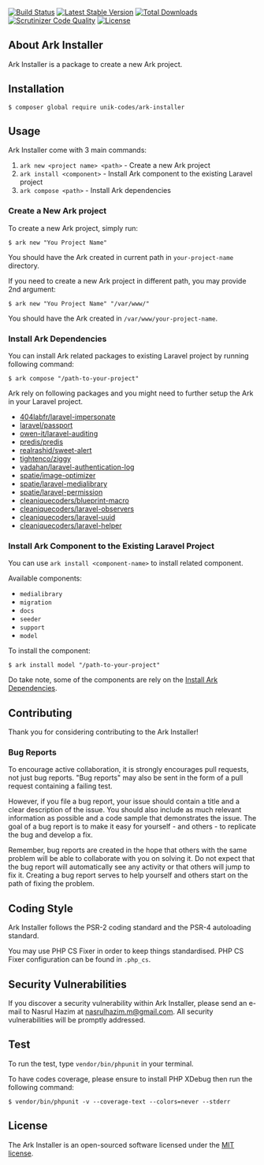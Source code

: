 [![Build Status](https://travis-ci.org/unik-codes/ark-installer.svg?branch=master)](https://travis-ci.org/unik-codes/ark-installer) [![Latest Stable Version](https://poser.pugx.org/unik-codes/ark-installer/v/stable)](https://packagist.org/packages/unik-codes/ark-installer) [![Total Downloads](https://poser.pugx.org/unik-codes/ark-installer/downloads)](https://packagist.org/packages/unik-codes/ark-installer) [![Scrutinizer Code Quality](https://scrutinizer-ci.com/g/unik-codes/ark-installer/badges/quality-score.png?b=master)](https://scrutinizer-ci.com/g/unik-codes/ark-installer/?branch=master) [![License](https://poser.pugx.org/unik-codes/ark-installer/license)](https://packagist.org/packages/unik-codes/ark-installer)

## About Ark Installer

Ark Installer is a package to create a new Ark project.

## Installation

```
$ composer global require unik-codes/ark-installer
```

## Usage

Ark Installer come with 3 main commands:

1. `ark new <project name> <path>` - Create a new Ark project
2. `ark install <component>` - Install Ark component to the existing Laravel project
3. `ark compose <path>` - Install Ark dependencies

### Create a New Ark project

To create a new Ark project, simply run:

```
$ ark new "You Project Name"
```

You should have the Ark created in current path in `your-project-name` directory.

If you need to create a new Ark project in different path, you may provide 2nd argument:

```
$ ark new "You Project Name" "/var/www/"
```

You should have the Ark created in `/var/www/your-project-name`.

### Install Ark Dependencies

You can install Ark related packages to existing Laravel project by running following command:

```
$ ark compose "/path-to-your-project"
```

Ark rely on following packages and you might need to further setup the Ark in your Laravel project.

- [404labfr/laravel-impersonate](https://github.com/404labfr/laravel-impersonate)
- [laravel/passport](https://github.com/laravel/passport)
- [owen-it/laravel-auditing](https://github.com/owen-it/laravel-auditing)
- [predis/predis](https://github.com/predis/predis)
- [realrashid/sweet-alert](https://github.com/realrashid/sweet-alert)
- [tightenco/ziggy](https://github.com/tightenco/ziggy)
- [yadahan/laravel-authentication-log](https://github.com/yadahan/laravel-authentication-log)
- [spatie/image-optimizer](https://github.com/spatie/image-optimizer)
- [spatie/laravel-medialibrary](https://github.com/spatie/laravel-medialibrary)
- [spatie/laravel-permission](https://github.com/spatie/laravel-permission)
- [cleaniquecoders/blueprint-macro](https://github.com/cleaniquecoders/blueprint-macro)
- [cleaniquecoders/laravel-observers](https://github.com/cleaniquecoders/laravel-observers)
- [cleaniquecoders/laravel-uuid](https://github.com/cleaniquecoders/laravel-uuid)
- [cleaniquecoders/laravel-helper](https://github.com/cleaniquecoders/laravel-helper)

### Install Ark Component to the Existing Laravel Project

You can use `ark install <component-name>` to install related component.

Available components:

- `medialibrary`
- `migration`
- `docs`
- `seeder`
- `support`
- `model`

To install the component:

```
$ ark install model "/path-to-your-project"
```

Do take note, some of the components are rely on the [Install Ark Dependencies](#install-ark-dependencies).

## Contributing

Thank you for considering contributing to the Ark Installer!

### Bug Reports

To encourage active collaboration, it is strongly encourages pull requests, not just bug reports. "Bug reports" may also be sent in the form of a pull request containing a failing test.

However, if you file a bug report, your issue should contain a title and a clear description of the issue. You should also include as much relevant information as possible and a code sample that demonstrates the issue. The goal of a bug report is to make it easy for yourself - and others - to replicate the bug and develop a fix.

Remember, bug reports are created in the hope that others with the same problem will be able to collaborate with you on solving it. Do not expect that the bug report will automatically see any activity or that others will jump to fix it. Creating a bug report serves to help yourself and others start on the path of fixing the problem.

## Coding Style

Ark Installer follows the PSR-2 coding standard and the PSR-4 autoloading standard. 

You may use PHP CS Fixer in order to keep things standardised. PHP CS Fixer configuration can be found in `.php_cs`.

## Security Vulnerabilities

If you discover a security vulnerability within Ark Installer, please send an e-mail to Nasrul Hazim at nasrulhazim.m@gmail.com. All security vulnerabilities will be promptly addressed.

## Test

To run the test, type `vendor/bin/phpunit` in your terminal.

To have codes coverage, please ensure to install PHP XDebug then run the following command:

```
$ vendor/bin/phpunit -v --coverage-text --colors=never --stderr
```

## License

The Ark Installer is an open-sourced software licensed under the [MIT license](http://opensource.org/licenses/MIT).
